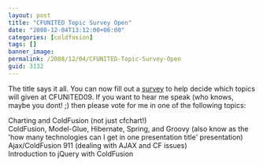 ```yaml
---
layout: post
title: "CFUNITED Topic Survey Open"
date: "2008-12-04T13:12:00+06:00"
categories: [coldfusion]
tags: []
banner_image: 
permalink: /2008/12/04/CFUNITED-Topic-Survey-Open
guid: 3132
---
```


The title says it all. You can now fill out a <a href="http://cfunited.com/go/survey/166">survey</a> to help decide which topics will given at CFUNITED09. If you want to hear me speak (who knows, maybe you dont! ;) then please vote for me in one of the following topics:

Charting and ColdFusion (not just cfchart!)<br/>
ColdFusion, Model-Glue, Hibernate, Spring, and Groovy (also know as the 'how many technologies can I get in one presentation title' presentation)<br/>
Ajax/ColdFusion 911 (dealing with AJAX and CF issues)<br/>
Introduction to jQuery with ColdFusion